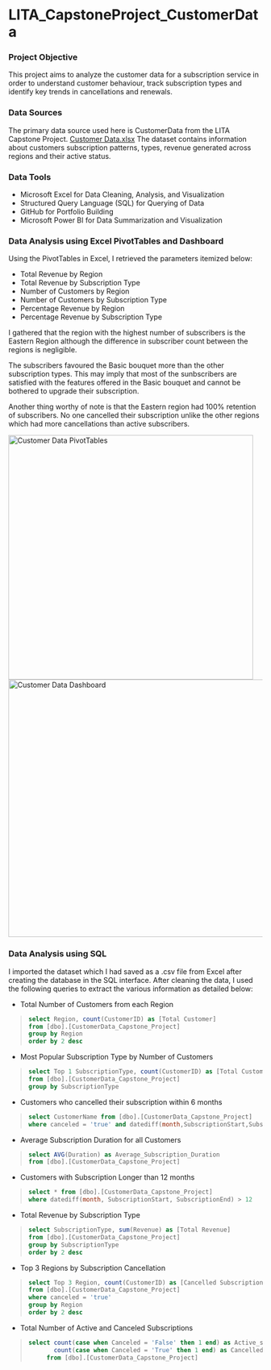# LITA_CapstoneProject_CustomerData

### Project Objective
This project aims to analyze the customer data for a subscription service in order to understand customer behaviour, track subscription types and identify key trends in cancellations and renewals. 

### Data Sources
The primary data source used here is CustomerData from the LITA Capstone Project. [Customer Data.xlsx](https://github.com/user-attachments/files/17645907/Customer.Data.xlsx)
The dataset contains information about customers subscription patterns, types, revenue generated across regions and their active status.

### Data Tools
- Microsoft Excel for Data Cleaning, Analysis, and Visualization
- Structured Query Language (SQL) for Querying of Data
- GitHub for Portfolio Building
- Microsoft Power BI for Data Summarization and Visualization

### Data Analysis using Excel PivotTables and Dashboard
Using the PivotTables in Excel, I retrieved the parameters itemized below:
- Total Revenue by Region
- Total Revenue by Subscription Type
- Number of Customers by Region
- Number of Customers by Subscription Type
- Percentage Revenue by Region
- Percentage Revenue by Subscription Type

I gathered that the region with the highest number of subscribers is the Eastern Region although the difference in subscriber count between the regions is negligible.

The subscribers favoured the Basic bouquet more than the other subscription types. This may imply that most of the sunbscribers are satisfied with the features offered in the Basic bouquet and cannot be bothered to upgrade their subscription.

Another thing worthy of note is that the Eastern region had 100% retention of subscribers. No one cancelled their subscription unlike the other regions which had more cancellations than active subscribers.

<img width="485" alt="Customer Data PivotTables" src="https://github.com/user-attachments/assets/2234c3ad-c48b-4a19-9df7-536af1652938">

<img width="511" alt="Customer Data Dashboard" src="https://github.com/user-attachments/assets/019de670-d84e-4dd9-a2d8-b565a9ee5657">


### Data Analysis using SQL
I imported the dataset which I had saved as a .csv file from Excel after creating the database in the SQL interface. After cleaning the data, I used the following queries to extract the various information as detailed below:

- Total Number of Customers from each Region

> ```SQL
> select Region, count(CustomerID) as [Total Customer]
> from [dbo].[CustomerData_Capstone_Project]
> group by Region
> order by 2 desc
> ```

- Most Popular Subscription Type by Number of Customers

> ```SQL
> select Top 1 SubscriptionType, count(CustomerID) as [Total Customer]
> from [dbo].[CustomerData_Capstone_Project]
> group by SubscriptionType
> ```

- Customers who cancelled their subscription within 6 months

> ```SQL
> select CustomerName from [dbo].[CustomerData_Capstone_Project]
> where canceled = 'true' and datediff(month,SubscriptionStart,SubscriptionEnd)<=6
> ```

- Average Subscription Duration for all Customers

> ```SQL
> select AVG(Duration) as Average_Subscription_Duration
> from [dbo].[CustomerData_Capstone_Project]
> ```

- Customers with Subscription Longer than 12 months

> ```SQL
> select * from [dbo].[CustomerData_Capstone_Project]
> where datediff(month, SubscriptionStart, SubscriptionEnd) > 12
> ```

- Total Revenue by Subscription Type

> ```SQL
> select SubscriptionType, sum(Revenue) as [Total Revenue]
> from [dbo].[CustomerData_Capstone_Project]
> group by SubscriptionType
> order by 2 desc
> ```

- Top 3 Regions by Subscription Cancellation

> ```SQL
> select Top 3 Region, count(CustomerID) as [Cancelled Subscription]
> from [dbo].[CustomerData_Capstone_Project]
> where canceled = 'true'
> group by Region
> order by 2 desc
> ```

- Total Number of Active and Canceled Subscriptions

> ```SQL
> select count(case when Canceled = 'False' then 1 end) as Active_subscription,
>        count(case when Canceled = 'True' then 1 end) as Cancelled_subscription
> 	   from [dbo].[CustomerData_Capstone_Project]
> ```
